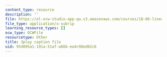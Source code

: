 ```yaml
---
content_type: resource
description: ''
file: https://ol-ocw-studio-app-qa.s3.amazonaws.com/courses/18-06-linear-algebra-spring-2010/954095a1191a51afa66bea4c98ed62c6_nHlE7EgJFds.vtt
file_type: application/x-subrip
learning_resource_types: []
ocw_type: OCWFile
resourcetype: Other
title: 3play caption file
uid: 954095a1-191a-51af-a66b-ea4c98ed62c6
---
```

